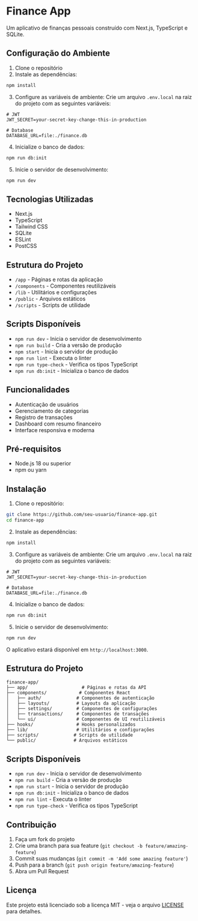 # Finance App

Um aplicativo de finanças pessoais construído com Next.js, TypeScript e SQLite.

## Configuração do Ambiente

1. Clone o repositório
2. Instale as dependências:
```bash
npm install
```

3. Configure as variáveis de ambiente:
Crie um arquivo `.env.local` na raiz do projeto com as seguintes variáveis:
```env
# JWT
JWT_SECRET=your-secret-key-change-this-in-production

# Database
DATABASE_URL=file:./finance.db
```

4. Inicialize o banco de dados:
```bash
npm run db:init
```

5. Inicie o servidor de desenvolvimento:
```bash
npm run dev
```

## Tecnologias Utilizadas

- Next.js
- TypeScript
- Tailwind CSS
- SQLite
- ESLint
- PostCSS

## Estrutura do Projeto

- `/app` - Páginas e rotas da aplicação
- `/components` - Componentes reutilizáveis
- `/lib` - Utilitários e configurações
- `/public` - Arquivos estáticos
- `/scripts` - Scripts de utilidade

## Scripts Disponíveis

- `npm run dev` - Inicia o servidor de desenvolvimento
- `npm run build` - Cria a versão de produção
- `npm start` - Inicia o servidor de produção
- `npm run lint` - Executa o linter
- `npm run type-check` - Verifica os tipos TypeScript
- `npm run db:init` - Inicializa o banco de dados

## Funcionalidades

- Autenticação de usuários
- Gerenciamento de categorias
- Registro de transações
- Dashboard com resumo financeiro
- Interface responsiva e moderna

## Pré-requisitos

- Node.js 18 ou superior
- npm ou yarn

## Instalação

1. Clone o repositório:
```bash
git clone https://github.com/seu-usuario/finance-app.git
cd finance-app
```

2. Instale as dependências:
```bash
npm install
```

3. Configure as variáveis de ambiente:
Crie um arquivo `.env.local` na raiz do projeto com as seguintes variáveis:
```env
# JWT
JWT_SECRET=your-secret-key-change-this-in-production

# Database
DATABASE_URL=file:./finance.db
```

4. Inicialize o banco de dados:
```bash
npm run db:init
```

5. Inicie o servidor de desenvolvimento:
```bash
npm run dev
```

O aplicativo estará disponível em `http://localhost:3000`.

## Estrutura do Projeto

```
finance-app/
├── app/                    # Páginas e rotas da API
├── components/            # Componentes React
│   ├── auth/             # Componentes de autenticação
│   ├── layouts/          # Layouts da aplicação
│   ├── settings/         # Componentes de configurações
│   ├── transactions/     # Componentes de transações
│   └── ui/               # Componentes de UI reutilizáveis
├── hooks/                # Hooks personalizados
├── lib/                  # Utilitários e configurações
├── scripts/             # Scripts de utilidade
└── public/              # Arquivos estáticos
```

## Scripts Disponíveis

- `npm run dev` - Inicia o servidor de desenvolvimento
- `npm run build` - Cria a versão de produção
- `npm run start` - Inicia o servidor de produção
- `npm run db:init` - Inicializa o banco de dados
- `npm run lint` - Executa o linter
- `npm run type-check` - Verifica os tipos TypeScript

## Contribuição

1. Faça um fork do projeto
2. Crie uma branch para sua feature (`git checkout -b feature/amazing-feature`)
3. Commit suas mudanças (`git commit -m 'Add some amazing feature'`)
4. Push para a branch (`git push origin feature/amazing-feature`)
5. Abra um Pull Request

## Licença

Este projeto está licenciado sob a licença MIT - veja o arquivo [LICENSE](LICENSE) para detalhes. 